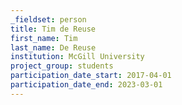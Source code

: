 ```yaml
---
_fieldset: person
title: Tim de Reuse
first_name: Tim
last_name: De Reuse
institution: McGill University
project_group: students
participation_date_start: 2017-04-01
participation_date_end: 2023-03-01
---
```


